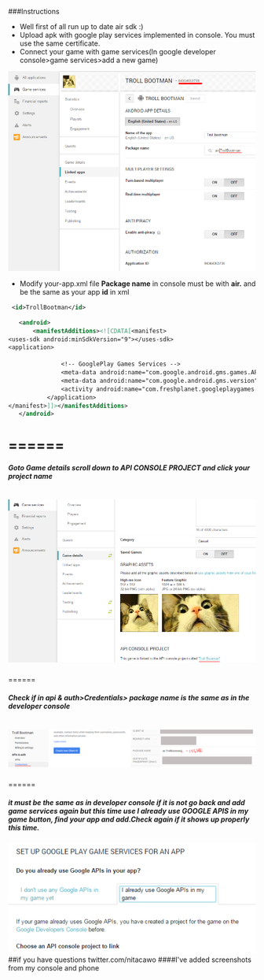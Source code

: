 ###Instructions
* Well first of all run up to date air sdk :)
* Upload apk with google play services implemented in console. You must use the same certificate.
* Connect your game with game services(In google developer console>game services>add a new game)

![](/screenshots/1.png?raw=true)
* Modify your-app.xml file 
**Package name** in console must be with **air.** and be the same as your app **id** in xml
 ```xml
  <id>TrollBootman</id>
 ```

 ```xml
    <android>
        <manifestAdditions><![CDATA[<manifest>
<uses-sdk android:minSdkVersion="9"></uses-sdk>
<application>

				<!-- GooglePlay Games Services -->
				<meta-data android:name="com.google.android.gms.games.APP_ID" android:value="\ 84364063738" />
				<meta-data android:name="com.google.android.gms.version" android:value="@integer/google_play_services_version" />
				<activity android:name="com.freshplanet.googleplaygames.SignInActivity" android:theme="@android:style/Theme.Translucent.NoTitleBar.Fullscreen" />
            </application>	
</manifest>]]></manifestAdditions>
    </android>
 ```
======
======
##### Goto Game details scroll down to API CONSOLE PROJECT and click your project name
![](/screenshots/2.png?raw=true)
======
======
##### Check if in api & auth>Credentials> **package name** is the same as in the developer console 
![](/screenshots/3.png?raw=true)
======
======
##### it must be the same as in developer console if it is not go back and add game services again but this time use  **I already use GOOGLE APIS in my game** button, find your app and add.Check again if it shows up properly this time.
![](/screenshots/4.png?raw=true)
##if you have questions twitter.com/nitacawo
####I've added screenshots from my console and phone


